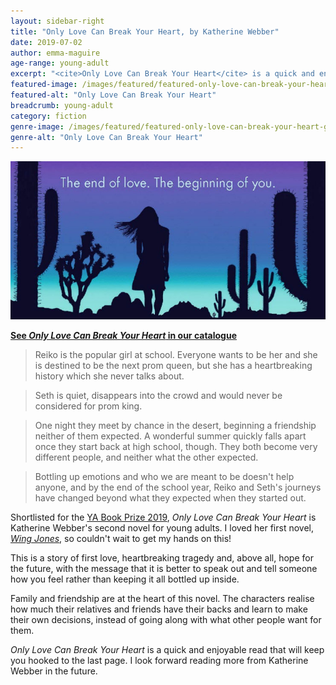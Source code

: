 ```yaml
---
layout: sidebar-right
title: "Only Love Can Break Your Heart, by Katherine Webber"
date: 2019-07-02
author: emma-maguire
age-range: young-adult
excerpt: "<cite>Only Love Can Break Your Heart</cite> is a quick and enjoyable read that will keep you hooked to the last page."
featured-image: /images/featured/featured-only-love-can-break-your-heart.jpg
featured-alt: "Only Love Can Break Your Heart"
breadcrumb: young-adult
category: fiction
genre-image: /images/featured/featured-only-love-can-break-your-heart-genre.jpg
genre-alt: "Only Love Can Break Your Heart"
---
```


![Only Love Can Break Your Heart](/images/featured/featured-only-love-can-break-your-heart.jpg)

**[See <cite>Only Love Can Break Your Heart</cite> in our catalogue](https://suffolk.spydus.co.uk/cgi-bin/spydus.exe/ENQ/OPAC/BIBENQ?BRN=2415937)**

> Reiko is the popular girl at school. Everyone wants to be her and she is destined to be the next prom queen, but she has a heartbreaking history which she never talks about.

> Seth is quiet, disappears into the crowd and would never be considered for prom king.

> One night they meet by chance in the desert, beginning a friendship neither of them expected. A wonderful summer quickly falls apart once they start back at high school, though. They both become very different people, and neither what the other expected.

> Bottling up emotions and who we are meant to be doesn't help anyone, and by the end of the school year, Reiko and Seth's journeys have changed beyond what they expected when they started out.

Shortlisted for the [YA Book Prize 2019](/new-suggestions/young-adult/ya-book-prize-2019/), <cite>Only Love Can Break Your Heart</cite> is Katherine Webber's second novel for young adults. I loved her first novel, [<cite>Wing Jones</cite>](/new-suggestions/young-adult/wing-jones-by-katherine-webber/), so couldn't wait to get my hands on this!

This is a story of first love, heartbreaking tragedy and, above all, hope for the future, with the message that it is better to speak out and tell someone how you feel rather than keeping it all bottled up inside.

Family and friendship are at the heart of this novel. The characters realise how much their relatives and friends have their backs and learn to make their own decisions, instead of going along with what other people want for them.

<cite>Only Love Can Break Your Heart</cite> is a quick and enjoyable read that will keep you hooked to the last page. I look forward reading more from Katherine Webber in the future.
